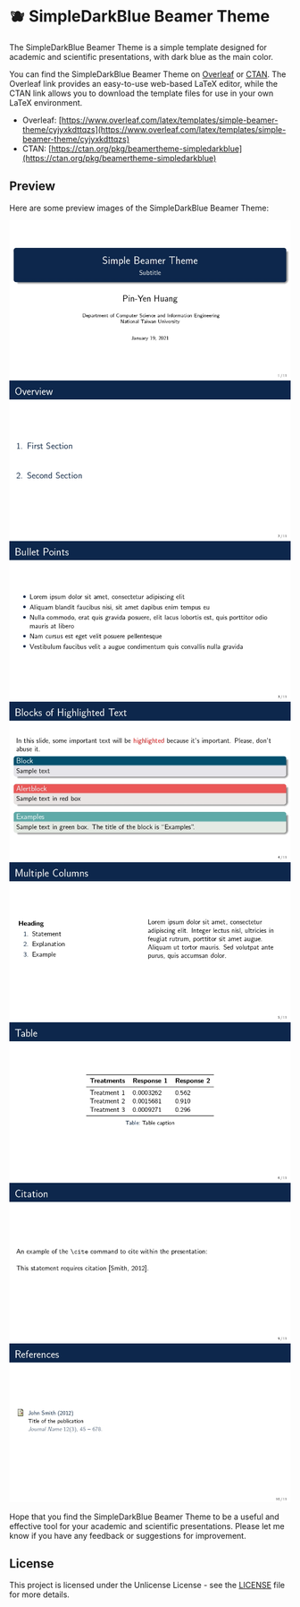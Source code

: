 # 🫐 SimpleDarkBlue Beamer Theme

The SimpleDarkBlue Beamer Theme is a simple template designed for academic and scientific presentations, with dark blue as the main color.

You can find the SimpleDarkBlue Beamer Theme on [Overleaf](https://www.overleaf.com/latex/templates/simple-beamer-theme/cyjyxkdttqzs) or [CTAN](https://ctan.org/pkg/beamertheme-simpledarkblue). The Overleaf link provides an easy-to-use web-based LaTeX editor, while the CTAN link allows you to download the template files for use in your own LaTeX environment.

* Overleaf: [https://www.overleaf.com/latex/templates/simple-beamer-theme/cyjyxkdttqzs](https://www.overleaf.com/latex/templates/simple-beamer-theme/cyjyxkdttqzs) <br>
* CTAN: [https://ctan.org/pkg/beamertheme-simpledarkblue](https://ctan.org/pkg/beamertheme-simpledarkblue)

## Preview

Here are some preview images of the SimpleDarkBlue Beamer Theme:

![page1](preview/0001.webp)
![page2](preview/0002.webp)
![page3](preview/0003.webp)
![page4](preview/0004.webp)
![page5](preview/0005.webp)
![page6](preview/0006.webp)
![page9](preview/0009.webp)
![page10](preview/0010.webp)

Hope that you find the SimpleDarkBlue Beamer Theme to be a useful and effective tool for your academic and scientific presentations. Please let me know if you have any feedback or suggestions for improvement.

## License
This project is licensed under the Unlicense License - see the [LICENSE](./LICENSE) file for more details.
